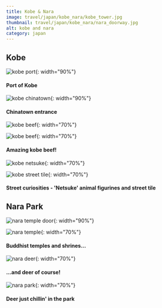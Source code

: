 ```yaml
---
title: Kobe & Nara
image: travel/japan/kobe_nara/kobe_tower.jpg
thumbnail: travel/japan/kobe_nara/nara_doorway.jpg
alt: kobe and nara
category: japan
---
```


## Kobe

![kobe port](./assets/img/travel/japan/kobe_nara/kobe_port.jpg){: width="90%"}

#### Port of Kobe

![kobe chinatown](./assets/img/travel/japan/kobe_nara/kobe_chinatown.jpg){: width="90%"}

#### Chinatown entrance

![kobe beef](./assets/img/travel/japan/kobe_nara/kobe_food1.jpg){: width="70%"}

![kobe beef](./assets/img/travel/japan/kobe_nara/kobe_food2.jpg){: width="70%"}

#### Amazing kobe beef!

![kobe netsuke](./assets/img/travel/japan/kobe_nara/kobe_netsuke.jpg){: width="70%"}

![kobe street tile](./assets/img/travel/japan/kobe_nara/kobe_tile1.jpg){: width="70%"}

#### Street curiosities - 'Netsuke' animal figurines and street tile


## Nara Park

![nara temple door](./assets/img/travel/japan/kobe_nara/nara_doorway.jpg){: width="90%"}

![nara temple](./assets/img/travel/japan/kobe_nara/nara_temple.jpg){: width="70%"}

#### Buddhist temples and shrines...

![nara deer](./assets/img/travel/japan/kobe_nara/nara_deer.jpg){: width="70%"}

#### ...and deer of course!

![nara park](./assets/img/travel/japan/kobe_nara/nara_park.jpg){: width="70%"}

#### Deer just chillin' in the park
